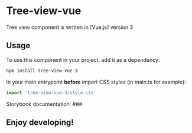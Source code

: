 # Tree-view-vue

Tree view component is written in [Vue.js] version 3

## Usage

To use this component in your project, add it as a dependency:

```sh
npm install tree-view-vue-3
```

In your main entrypoint **before** import CSS styles (in main.ts for example):

```javascript
import 'tree-view-vue-3/style.css'
```
Storybook documentation: ###
## Enjoy developing!

